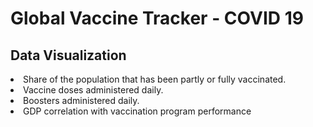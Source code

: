 # Global Vaccine Tracker - COVID 19

## Data Visualization
<li>Share of the population that has been partly or fully vaccinated.</li>
											<li>Vaccine doses administered daily.</li>
											<li>Boosters administered daily.</li>
											<li>GDP correlation with vaccination program performance

